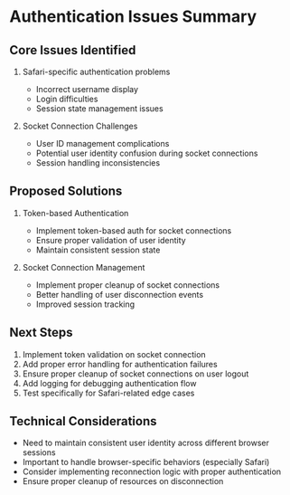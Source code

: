 # Authentication Issues Summary

## Core Issues Identified
1. Safari-specific authentication problems
   - Incorrect username display
   - Login difficulties
   - Session state management issues

2. Socket Connection Challenges
   - User ID management complications
   - Potential user identity confusion during socket connections
   - Session handling inconsistencies

## Proposed Solutions
1. Token-based Authentication
   - Implement token-based auth for socket connections
   - Ensure proper validation of user identity
   - Maintain consistent session state

2. Socket Connection Management
   - Implement proper cleanup of socket connections
   - Better handling of user disconnection events
   - Improved session tracking

## Next Steps
1. Implement token validation on socket connection
2. Add proper error handling for authentication failures
3. Ensure proper cleanup of socket connections on user logout
4. Add logging for debugging authentication flow
5. Test specifically for Safari-related edge cases

## Technical Considerations
- Need to maintain consistent user identity across different browser sessions
- Important to handle browser-specific behaviors (especially Safari)
- Consider implementing reconnection logic with proper authentication
- Ensure proper cleanup of resources on disconnection 